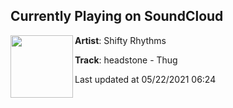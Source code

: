 ## Currently Playing on SoundCloud

[<img align="left" width="100" src="https://i1.sndcdn.com/artworks-000149534833-zlwnz4-t500x500.jpg">](https://soundcloud.com/shiftyrhythms/headstone-thug?in=saxurn/sets/send-nood-le-z)

**Artist**: Shifty Rhythms 

**Track**: headstone - Thug

Last updated at 05/22/2021 06:24
